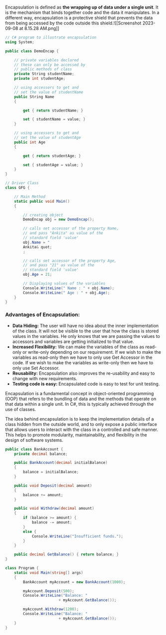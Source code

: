 Encapsulation is defined as **the wrapping up of data under a single unit**. It is the mechanism that binds together code and the data it manipulates. In a different way, encapsulation is a protective shield that prevents the data from being accessed by the code outside this shield.![[Screenshot 2023-09-08 at 8.15.28 AM.png]]

```c#
// C# program to illustrate encapsulation
using System;

public class DemoEncap {

	// private variables declared
	// these can only be accessed by
	// public methods of class
	private String studentName;
	private int studentAge;

	// using accessors to get and
	// set the value of studentName
	public String Name
	{

		get { return studentName; }

		set { studentName = value; }
	}

	// using accessors to get and
	// set the value of studentAge
	public int Age
	{

		get { return studentAge; }

		set { studentAge = value; }
	}
}

// Driver Class
class GFG {

	// Main Method
	static public void Main()
	{

		// creating object
		DemoEncap obj = new DemoEncap();

		// calls set accessor of the property Name,
		// and pass "Ankita" as value of the
		// standard field 'value'
		obj.Name = "
		Ankita& quot;
		;

		// calls set accessor of the property Age,
		// and pass "21" as value of the
		// standard field 'value'
		obj.Age = 21;

		// Displaying values of the variables
		Console.WriteLine(" Name : " + obj.Name);
		Console.WriteLine(" Age : " + obj.Age);
	}
}

```

### **Advantages of Encapsulation:**

- **Data Hiding:** The user will have no idea about the inner implementation of the class. It will not be visible to the user that how the class is stored values in the variables. He only knows that we are passing the values to accessors and variables are getting initialized to that value.
- **Increased Flexibility:** We can make the variables of the class as read-only or write-only depending on our requirement. If we wish to make the variables as read-only then we have to only use Get Accessor in the code. If we wish to make the variables as write-only then we have to only use Set Accessor.
- **Reusability:** Encapsulation also improves the re-usability and easy to change with new requirements.
- **Testing code is easy:** Encapsulated code is easy to test for unit testing.

Encapsulation is a fundamental concept in object-oriented programming (OOP) that refers to the bundling of data and the methods that operate on that data within a single unit. In C#, this is typically achieved through the use of classes.

The idea behind encapsulation is to keep the implementation details of a class hidden from the outside world, and to only expose a public interface that allows users to interact with the class in a controlled and safe manner. This helps to promote modularity, maintainability, and flexibility in the design of software systems.

```C#
public class BankAccount {
	private decimal balance;

	public BankAccount(decimal initialBalance)
	{
		balance = initialBalance;
	}

	public void Deposit(decimal amount)
	{
		balance += amount;
	}

	public void Withdraw(decimal amount)
	{
		if (balance >= amount) {
			balance -= amount;
		}
		else {
			Console.WriteLine("Insufficient funds.");
		}
	}

	public decimal GetBalance() { return balance; }
}

class Program {
	static void Main(string[] args)
	{
		BankAccount myAccount = new BankAccount(1000);

		myAccount.Deposit(500);
		Console.WriteLine("Balance: "
						+ myAccount.GetBalance());

		myAccount.Withdraw(1200);
		Console.WriteLine("Balance: "
						+ myAccount.GetBalance());
	}
}

```